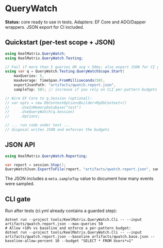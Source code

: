 # QueryWatch

**Status:** core ready to use in tests. Adapters: EF Core and ADO/Dapper wrappers. JSON export for CI included.

## Quickstart (per‑test scope + JSON)

```csharp
using KeelMatrix.QueryWatch;
using KeelMatrix.QueryWatch.Testing;

// Fail if more than 5 queries OR avg > 50ms; also export JSON for CI gate.
using var q = QueryWatch.Testing.QueryWatchScope.Start(
    maxQueries: 5,
    maxAverage: TimeSpan.FromMilliseconds(50),
    exportJsonPath: "artifacts/qwatch.report.json",
    sampleTop: 50); // increase if you rely on CLI per‑pattern budgets

// Wire EF Core to q.Session (optional):
// var opts = new DbContextOptionsBuilder<MyDbContext>()
//     .UseInMemoryDatabase("test")
//     .UseQueryWatch(q.Session)
//     .Options;

// ... run code under test ...
// disposal writes JSON and enforces the budgets
```

## JSON API

```csharp
using KeelMatrix.QueryWatch.Reporting;

var report = session.Stop();
QueryWatchJson.ExportToFile(report, "artifacts/qwatch.report.json", sampleTop: 50);
```

The JSON includes a `meta.sampleTop` value to document how many events were sampled.

## CLI gate

Run after tests (ci.yml already contains a guarded step):

```pwsh
dotnet run --project tools/KeelMatrix.QueryWatch.Cli -- --input artifacts/qwatch.report.json --max-queries 50
# Allow +10% vs baseline and enforce a per‑pattern budget:
dotnet run --project tools/KeelMatrix.QueryWatch.Cli -- --input artifacts/qwatch.report.json --baseline artifacts/qwatch.base.json --baseline-allow-percent 10 --budget "SELECT * FROM Users*=1"
```
